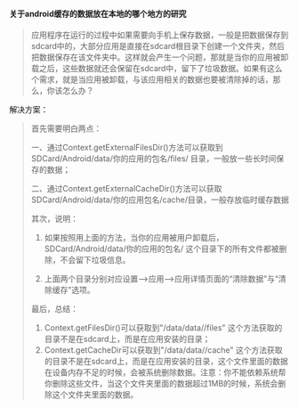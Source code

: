 #### 关于android缓存的数据放在本地的哪个地方的研究

> 应用程序在运行的过程中如果需要向手机上保存数据，一般是把数据保存到sdcard中的，大部分应用是直接在sdcard根目录下创建一个文件夹，然后把数据保存在该文件夹中。这样就会产生一个问题，那就是当你的应用被卸载之后，这些数据就还会保留在sdcard中，留下了垃圾数据。如果有这么个需求，就是当应用被卸载，与该应用相关的数据也要被清除掉的话，那么，你该怎么办？

解决方案：

> 首先需要明白两点：
>
> 一、通过Context.getExternalFilesDir()方法可以获取到SDCard/Android/data/你的应用的包名/files/ 目录，一般放一些长时间保存的数据；
>
> 二、通过Context.getExternalCacheDir()方法可以获取SDCard/Android/data/你的应用包名/cache/目录，一般存放临时缓存数据
>
> 其次，说明：
>
> 1. 如果按照用上面的方法，当你的应用被用户卸载后，SDCard/Android/data/你的应用的包名/ 这个目录下的所有文件都被删除，不会留下垃圾信息。
>
>
> 2. 上面两个目录分别对应设置—>应用—>应用详情页面的“清除数据”与“清除缓存”选项。
>
> 最后，总结：
>
> 1. Context.getFilesDir()可以获取到"/data/data/<package name>/files" 这个方法获取的目录不是在sdcard上，而是在应用安装的目录；
> 2. Context.getCacheDir可以获取到"/data/data/<package name>/cache" 这个方法获取的目录不是在sdcard上，而是在应用安装的目录，这个文件里面的数据在设备内存不足的时候，会被系统删除数据。注意：你不能依赖系统帮你删除这些文件，当这个文件夹里面的数据超过1MB的时候，系统会删除这个文件夹里面的数据。